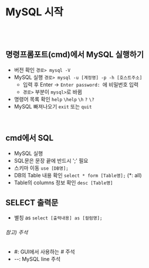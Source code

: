 # MySQL 시작
<br/><br/>
## 명령프롬포트(cmd)에서 MySQL 실행하기
- 버전 확인 `경로> mysql -V`
- MySQL 실행 `경로> mysql -u [계정명] -p -h [호스트주소]`
  * 입력 후 Enter &rarr; `Enter password: `에 비밀번호 입력
  * `경로>` 부분이 `mysql>`로 바뀜
- 명령어 목록 확인 `help` `\help` `\h` `?` `\?`
- MySQL 빠져나오기 `exit` 또는 `quit`
<br/>

## cmd에서 SQL
- MySQL 실행
- SQL문은 문장 끝에 반드시 ';' 필요
- 스키마 이동 `use [DB명];`
- DB의 Table 내용 확인 `select * form [Table명];` (*: all)
- Table의 columns 정보 확인 `desc [Table명]`

## SELECT 출력문
- 별칭 as `select [출력내용] as [컬럼명];`

###### 참고) 주석
- #: GUI에서 사용하는 # 주석
- --: MySQL line 주석
